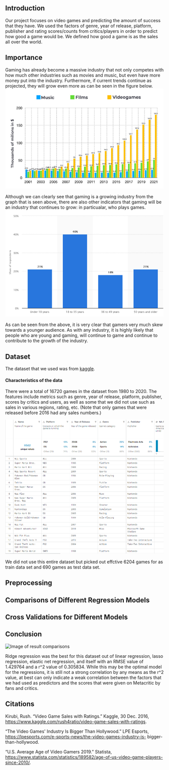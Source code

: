 ## Introduction

Our project focuses on video games and predicting the amount of success that they have. We used the factors of genre, year of release, platform, publisher and rating scores/counts from critics/players in order to predict how good a game would be. We defined how good a game is as the sales all over the world.

## Importance

Gaming has already become a massive industry that not only competes with how much other industries such as movies and music, but even have more money put into the industry. Furthermore, if current trends continue as projected, they will grow even more as can be seen in the figure below.
![Image of Comparison to film and music](/images/comparison.PNG)

Although we can clearly see that gaming is a growing industry from the graph that is seen above, there are also other indicators that gaming will be an industry that continues to grow: in particualar, who plays games.
![Image of age groups that game](/images/ageGroups.PNG)

As can be seen from the above, it is very clear that gamers very much skew towards a younger audience. As with any industry, it is highly likely that people who are young and gaming, will continue to game and continue to contribute to the growth of the industry.

## Dataset

The dataset that we used was from [kaggle](https://www.kaggle.com/rush4ratio/video-game-sales-with-ratings).

#### Characteristics of the data

There were a total of 16720 games in the dataset from 1980 to 2020.
The features include metrics such as genre, year of release, platform, publisher, scores by critics and users, as well as some that we did not use such as sales in various regions, rating, etc. (Note that only games that were released before 2016 had any sales numbers.)

![Image of data](/images/data.PNG)

We did not use this entire dataset but picked out effctive 6204 games for as train data set and 690 games as test data set.

## Preprocessing

## Comparisons of Different Regression Models

## Cross Validations for Different Models

## Conclusion

![Image of result comparisons](/images/resultsComparisons.PNG)

Ridge regression was the best for this dataset out of linear regression, lasso regression, elastic net regression, and itself with an RMSE value of 1.429764 and a r^2 value of 0.305834. While this may be the optimal model for the regressions, it is still not a strong correlation by any means as the r^2 value, at best can only indicate a weak correlation between the factors that we had used as predictors and the scores that were given on Metacritic by fans and critics.

## Citations

Kirubi, Rush. “Video Game Sales with Ratings.” Kaggle, 30 Dec. 2016, https://www.kaggle.com/rush4ratio/video-game-sales-with-ratings.

“The Video Games' Industry Is Bigger Than Hollywood.” LPE Esports, https://lpesports.com/e-sports-news/the-video-games-industry-is- bigger-than-hollywood.

“U.S. Average Age of Video Gamers 2019.” Statista, https://www.statista.com/statistics/189582/age-of-us-video-game-players-since-2010/.
